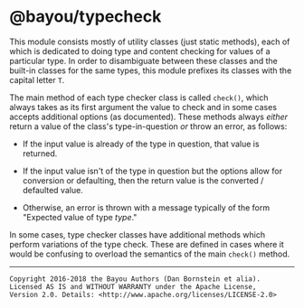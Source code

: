 @bayou/typecheck
================

This module consists mostly of utility classes (just static methods), each of
which is dedicated to doing type and content checking for values of a particular
type. In order to disambiguate between these classes and the built-in classes
for the same types, this module prefixes its classes with the capital letter
`T`.

The main method of each type checker class is called `check()`, which always
takes as its first argument the value to check and in some cases accepts
additional options (as documented). These methods always _either_ return a
value of the class's type-in-question _or_ throw an error, as follows:

* If the input value is already of the type in question, that value is returned.

* If the input value isn't of the type in question but the options allow for
  conversion or defaulting, then the return value is the converted /
  defaulted value.

* Otherwise, an error is thrown with a message typically of the form
  "Expected value of type _type_."

In some cases, type checker classes have additional methods which perform
variations of the type check. These are defined in cases where it would be
confusing to overload the semantics of the main `check()` method.

- - - - - - - - - -

```
Copyright 2016-2018 the Bayou Authors (Dan Bornstein et alia).
Licensed AS IS and WITHOUT WARRANTY under the Apache License,
Version 2.0. Details: <http://www.apache.org/licenses/LICENSE-2.0>
```
